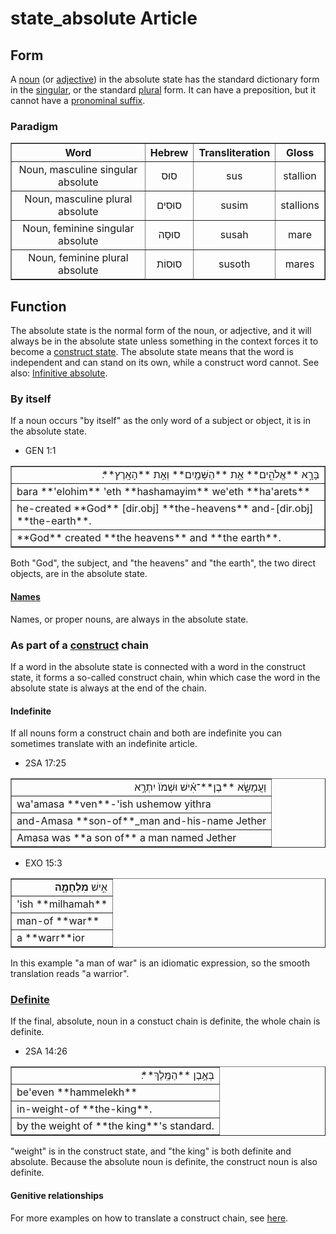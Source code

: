 # state_absolute Article

## Form
A [noun](https://git.door43.org/Door43/en-uhg/src/master/content/noun/02.md) (or [adjective](https://git.door43.org/Door43/en-uhg/src/master/content/adjective/02.md)) in the absolute state has the standard dictionary form in the [singular](https://git.door43.org/Door43/en-uhg/src/master/content/number_singular/02.md), or the standard [plural](https://git.door43.org/Door43/en-uhg/src/master/content/number_plural/02.md) form.
It can have a preposition, but it cannot have a [pronominal suffix](https://git.door43.org/Door43/en-uhg/src/master/content/suffix_pronominal/02.md).

### Paradigm

<table border="1" class="docutils">
<tr class="row-odd"><th>Word</th><th>Hebrew</th><th>Transliteration</th><th>Gloss</th>
</tr>
<tr class="row-even" align="center"><td>Noun, masculine singular absolute</td><td>סוּס</td><td>sus</td><td>stallion</td>
</tr>
<tr class="row-even" align="center"><td>Noun, masculine plural absolute</td><td>סוּסִים</td><td>susim</td><td>stallions</td>
</tr>
<tr class="row-even" align="center"><td>Noun, feminine singular absolute</td><td>סוּסָה</td><td>susah</td><td>mare</td>
</tr>
<tr class="row-even" align="center"><td>Noun, feminine plural absolute</td><td>סוּסוֹת</td><td>susoth</td><td>mares</td>
</tr>
</tbody>
</table>

## Function
The absolute state is the normal form of the noun, or adjective, and it will always be in the absolute state unless something in the context forces it to become a [construct state](https://git.door43.org/Door43/en-uhg/src/master/content/state_construct/02.md).
The absolute state means that the word is independent and can stand on its own, while a construct word cannot.
See also: [Infinitive absolute](https://git.door43.org/Door43/en-uhg/src/master/content/infinitive_absolute/02.md).

### By itself
If a noun occurs "by itself" as the only word of a subject or object, it is in the absolute state.

* GEN 1:1
<table border="1" class="docutils">
<colgroup>
<col width="100%" />
</colgroup>
<tbody valign="top">
<tr class="row-odd" align="right"><td>בָּרָ֣א **אֱלֹהִ֑ים** אֵ֥ת **הַשָּׁמַ֖יִם** וְאֵ֥ת **הָאָֽרֶץ**׃</td>
</tr>
<tr class="row-even"><td>bara **'elohim** 'eth **hashamayim** we'eth **ha'arets**</td>
</tr>
<tr class="row-odd"><td>he-created **God** [dir.obj] **the-heavens** and-[dir.obj] **the-earth**.</td>
</tr>
<tr class="row-even"><td>**God** created **the heavens** and **the earth**.</td>
</tr>
</tbody>
</table>
Both "God", the subject, and "the heavens" and "the earth", the two direct objects, are in the absolute state.

#### [Names](https://git.door43.org/Door43/en_uhg/src/master/content/noun_proper_name/02.md)

Names, or proper nouns, are always in the absolute state.

### As part of a [construct](https://git.door43.org/Door43/en-uhg/src/master/content/state_construct/02.md) chain

If a word in the absolute state is connected with a word in the construct state, it forms a so-called construct chain, whin which case the word in the absolute state is always at the end of the chain.

#### Indefinite

If all nouns form a construct chain and both are indefinite you can sometimes translate with an indefinite article.

* 2SA 17:25
<table border="1" class="docutils">
<colgroup>
<col width="100%" />
</colgroup>
<tbody valign="top">
<tr class="row-odd" align="right"><td>וַעֲמָשָׂ֣א **בֶן**־אִ֗ישׁ וּשְׁמֹו֙ יִתְרָ֣א</td>
</tr>
<tr class="row-even"><td>wa'amasa **ven**-'ish ushemow yithra</td>
</tr>
<tr class="row-odd"><td>and-Amasa **son-of**_man and-his-name Jether</td>
</tr>
<tr class="row-even"><td>Amasa was **a son of** a man named Jether</td>
</tr>
</tbody>
</table>

* EXO 15:3
<table border="1" class="docutils">
<colgroup>
<col width="100%" />
</colgroup>
<tbody valign="top">
<tr class="row-odd" align="right"><td>אִ֣ישׁ <b>מִלְחָמָ֑ה</b></td>
</tr>
<tr class="row-even"><td>'ish **milhamah**</td>
</tr>
<tr class="row-odd"><td>man-of **war**</td>
</tr>
<tr class="row-even"><td>a **warr**ior</td>
</tr>
</tbody>
</table>
In this example "a man of war" is an idiomatic expression, so the smooth translation reads "a warrior".

### [Definite](https://git.door43.org/Door43/en-uhg/src/master/content/state_determined/02.md)

If the final, absolute, noun in a constuct chain is definite, the whole chain is definite.

* 2SA 14:26
<table border="1" class="docutils">
<colgroup>
<col width="100%" />
</colgroup>
<tbody valign="top">
<tr class="row-odd" align="right"><td>בְּאֶ֥בֶן **הַמֶּֽלֶךְ**׃</td>
</tr>
<tr class="row-even"><td>be'even **hammelekh**</td>
</tr>
<tr class="row-odd"><td>in-weight-of **the-king**.</td>
</tr>
<tr class="row-even"><td>by the weight of **the king**'s standard.</td>
</tr>
</tbody>
</table>

"weight" is in the construct state, and "the king" is both definite and absolute. Because the absolute noun is definite, the construct noun is also definite.

#### Genitive relationships

For more examples on how to translate a construct chain, see [here](https://git.door43.org/Door43/en_uhg/src/master/content/state_construct/02.md#translating-a-construct-chain).